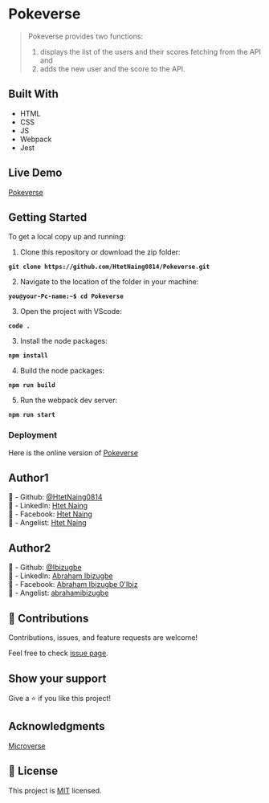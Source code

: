 # Pokeverse

> Pokeverse provides two functions:
>
> 1. displays the list of the users and their scores fetching from the API and
> 2. adds the new user and the score to the API.

## Built With

- HTML
- CSS
- JS
- Webpack
- Jest

## Live Demo

[Pokeverse](https://htetnaing0814.github.io/Pokeverse/)

## Getting Started

To get a local copy up and running:

1. Clone this repository or download the zip folder:

**`git clone https://github.com/HtetNaing0814/Pokeverse.git`**

2. Navigate to the location of the folder in your machine:

**`you@your-Pc-name:~$ cd Pokeverse`**

3. Open the project with VScode:

**`code .`**

3. Install the node packages:

**`npm install`**

4. Build the node packages:

**`npm run build`**

5. Run the webpack dev server:

**`npm run start`**

### Deployment

Here is the online version of [Pokeverse](https://htetnaing0814.github.io/Pokeverse/)

## Author1

👤 - Github: [@HtetNaing0814](https://github.com/HtetNaing0814/)<br>
👤 - LinkedIn: [Htet Naing](https://www.linkedin.com/in/htet-naing-b4882a1aa/)<br>
👤 - Facebook: [Htet Naing](https://www.facebook.com/rexsoul1819)<br>
👤 - Angelist: [Htet Naing](https://angel.co/u/htet-naing-2)<br>

## Author2

👤 - Github: [@Ibizugbe](https://github.com/Ibizugbe/)<br>
👤 - LinkedIn: [Abraham Ibizugbe](https://www.linkedin.com/in/abraham-ibizugbe-763791115/)<br>
👤 - Facebook: [Abraham Ibizugbe 0'Ibiz](https://web.facebook.com/aibizugbe)<br>
👤 - Angelist: [abrahamibizugbe]()<br>

## 🤝 Contributions

Contributions, issues, and feature requests are welcome!

Feel free to check [issue page](https://github.com/HtetNaing0814/Pokeverse/issues).

## Show your support

Give a ⭐️ if you like this project!

## Acknowledgments

[Microverse](https://bit.ly/MicroverseTN)

## 📝 License

This project is [MIT](./MIT.md) licensed.
